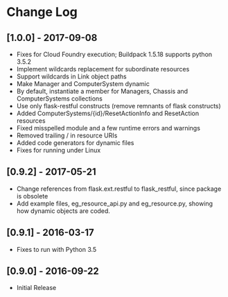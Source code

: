 # Change Log

## [1.0.0] - 2017-09-08
- Fixes for Cloud Foundry execution; Buildpack 1.5.18 supports python 3.5.2
- Implement wildcards replacement for subordinate resources
- Support wildcards in Link object paths
- Make Manager and ComputerSystem dynamic
- By default, instantiate a member for Managers, Chassis and ComputerSystems collections
- Use only flask-restful constructs (remove remnants of flask constructs)
- Added ComputerSystems/{id}/ResetActionInfo and ResetAction resources
- Fixed misspelled module and a few runtime errors and warnings
- Removed trailing / in resource URIs
- Added code generators for dynamic files
- Fixes for running under Linux

## [0.9.2] - 2017-05-21
- Change references from flask.ext.restful to flask_restful, since package is obsolete
- Add example files, eg_resource_api.py and eg_resource.py, showing how dynamic objects are coded.

## [0.9.1] - 2016-03-17
- Fixes to run with Python 3.5

## [0.9.0] - 2016-09-22
- Initial Release
